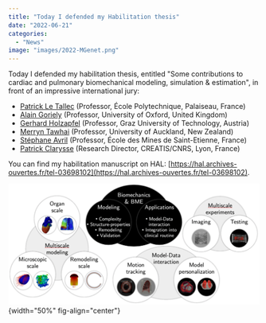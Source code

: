 ```yaml
---
title: "Today I defended my Habilitation thesis"
date: "2022-06-21"
categories: 
  - "News"
image: "images/2022-MGenet.png"
---
```


Today I defended my habilitation thesis, entitled "Some contributions to cardiac and pulmonary biomechanical modeling, simulation & estimation", in front of an impressive international jury:

- [Patrick Le Tallec](https://ppi-lms.polytechnique.fr/patrick.letallec/) (Professor, École Polytechnique, Palaiseau, France)
- [Alain Goriely](http://goriely.com) (Professor, University of Oxford, United Kingdom)
- [Gerhard Holzapfel](https://www.biomech.tugraz.at/people/gerhard_holzapfel) (Professor, Graz University of Technology, Austria)
- [Merryn Tawhai](https://profiles.auckland.ac.nz/m-tawhai) (Professor, University of Auckland, New Zealand)
- [Stéphane Avril](https://www.mines-stetienne.fr/author/avril/) (Professor, École des Mines de Saint-Etienne, France)
- [Patrick Clarysse](https://www.creatis.insa-lyon.fr/site/fr/users/clarysse) (Research Director, CREATIS/CNRS, Lyon, France)

You can find my habilitation manuscript on HAL: [https://hal.archives-ouvertes.fr/tel-03698102](https://hal.archives-ouvertes.fr/tel-03698102).

![](images/2022-MGenet.png){width="50%" fig-align="center"}

